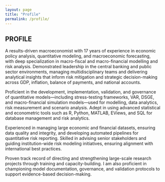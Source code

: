 ```yaml
---
layout: page
title: "Profile"
permalink: /profile/
---
```


## PROFILE

A results-driven macroeconomist with 17 years of experience in economic policy analysis, quantitative modeling, and macroeconomic forecasting, with deep specialization in macro-fiscal and macro-financial modelling and risk analysis. Demonstrated leadership in the central banking and public sector environments, managing multidisciplinary teams and delivering analytical insights that inform risk mitigation and strategic decision-making across GDP, inflation, balance of payments, and national accounts.

Proficient in the development, implementation, validation, and governance of quantitative models—including stress-testing frameworks, VAR, DSGE, and macro-financial simulation models—used for modelling, data analytics, risk measurement and scenario analysis. Adept in using advanced statistical and econometric tools such as R, Python, MATLAB, EViews, and SQL for database management and risk analytics.

Experienced in managing large economic and financial datasets, ensuring data quality and integrity, and developing automated pipelines for quantitative risk reporting. Skilled in advising senior stakeholders and guiding institution-wide risk modeling initiatives, ensuring alignment with international best practices.

Proven track record of directing and strengthening large-scale research projects through training and capacity-building.  I am also proficient in championing model documentation, governance, and validation protocols to support evidence-based decision-making.

